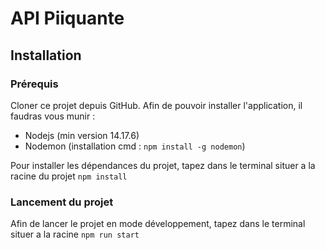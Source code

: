 # API Piiquante
## Installation
### Prérequis

Cloner ce projet depuis GitHub.
Afin de pouvoir installer l'application, il faudras vous munir :
-   Nodejs (min version 14.17.6)
-   Nodemon (installation cmd : ```npm install -g nodemon```)

Pour installer les dépendances du projet, tapez dans le terminal situer a la racine du projet ```npm install ```

### Lancement du projet

Afin de lancer le projet en mode développement, tapez dans le terminal situer a la racine ```npm run start```

